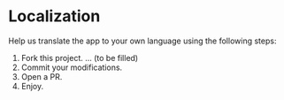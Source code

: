 # Localization

Help us translate the app to your own language using the following steps:

1. Fork this project.
   ... (to be filled)
2. Commit your modifications.
3. Open a PR.
4. Enjoy.
